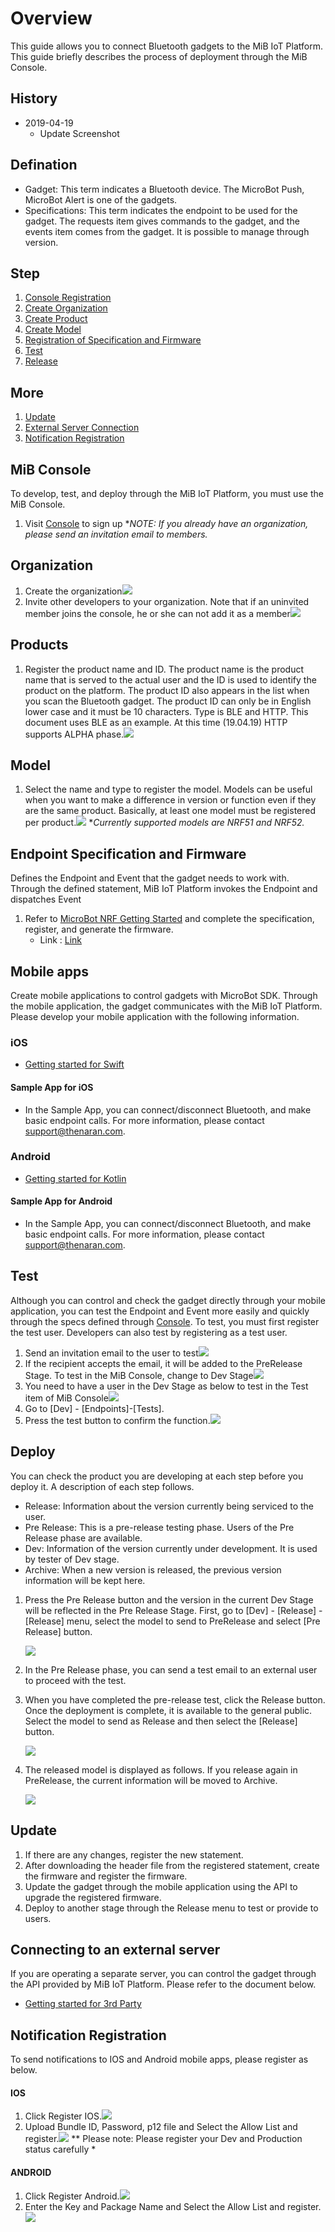 Overview
====
This guide allows you to connect Bluetooth gadgets to the MiB IoT Platform. This guide briefly describes the process of deployment through the MiB Console.

## History
* 2019-04-19
  * Update Screenshot

## Defination
* Gadget: This term indicates a Bluetooth device. The MicroBot Push, MicroBot Alert is one of the gadgets.
* Specifications: This term indicates the endpoint to be used for the gadget. The requests item gives commands to the gadget, and the events item comes from the gadget. It is possible to manage through version.

## Step
1. [Console Registration](#console)
1. [Create Organization](#organization)
1. [Create Product](#product)
1. [Create Model](#model)
1. [Registration of Specification and Firmware](#endpoint_firmware)
1. [Test](#test)
1. [Release](#release)

## More
1. [Update](#update)
1. [External Server Connection](#3rd)
1. [Notification Registration](#noti)

## <a name="console"></a>MiB Console
To develop, test, and deploy through the MiB IoT Platform, you must use the MiB Console.

1. Visit [Console](https://console.mib.io) to sign up
**NOTE: If you already have an organization, please send an invitation email to members.*

## <a name="organization"></a>Organization
1. Create the organization![](../imgs/org_create.png)
1. Invite other developers to your organization. Note that if an uninvited member joins the console, he or she can not add it as a member![](../imgs/organization_member.png)

## <a name="product"></a>Products
1. Register the product name and ID. The product name is the product name that is served to the actual user and the ID is used to identify the product on the platform. The product ID also appears in the list when you scan the Bluetooth gadget. The product ID can only be in English lower case and it must be 10 characters. Type is BLE and HTTP. This document uses BLE as an example. At this time (19.04.19) HTTP supports ALPHA phase.![](../imgs/prd_create.png)

## <a name="model"></a> Model
1. Select the name and type to register the model. Models can be useful when you want to make a difference in version or function even if they are the same product. Basically, at least one model must be registered per product.![](../imgs/model_create.png)
**Currently supported models are NRF51 and NRF52.*

## <a name="endpoint_firmware"></a>Endpoint Specification and Firmware
Defines the Endpoint and Event that the gadget needs to work with. Through the defined statement, MiB IoT Platform invokes the Endpoint and dispatches Event

1. Refer to [MicroBot NRF Getting Started](https://github.com/thenaran/document/blob/master/microbot-nrf/README.md) and complete the specification, register, and generate the firmware.
    * Link : [Link](https://github.com/thenaran/document/blob/master/microbot-nrf/README.md)

## <a name="mobile"></a> Mobile apps
Create mobile applications to control gadgets with MicroBot SDK. Through the mobile application, the gadget communicates with the MiB IoT Platform. Please develop your mobile application with the following information.
### iOS
* [Getting started for Swift](https://github.com/thenaran/document/blob/master/microbot-swift/README.md)

#### Sample App for iOS
* In the Sample App, you can connect/disconnect Bluetooth, and make basic endpoint calls. For more information, please contact support@thenaran.com.

### Android
* [Getting started for Kotlin](https://github.com/thenaran/document/blob/master/microbot-kotlin/README.md)

#### Sample App for Android
* In the Sample App, you can connect/disconnect Bluetooth, and make basic endpoint calls. For more information, please contact support@thenaran.com.


## <a name="test"></a> Test
Although you can control and check the gadget directly through your mobile application, you can test the Endpoint and Event more easily and quickly through the specs defined through [Console](https://console.mib.io). To test, you must first register the test user. Developers can also test by registering as a test user.

1. Send an invitation email to the user to test![](../imgs/tester_invite.png)
1. If the recipient accepts the email, it will be added to the PreRelease Stage. To test in the MiB Console, change to Dev Stage![](../imgs/tester_pre_release_stage.png)
1. You need to have a user in the Dev Stage as below to test in the Test item of MiB Console![](../imgs/tester_dev_stage.png)
1. Go to [Dev] - [Endpoints]-[Tests].
1. Press the test button to confirm the function.![](../imgs/test_gadget.png)

## <a name="release"></a> Deploy
You can check the product you are developing at each step before you deploy it. A description of each step follows.

* Release: Information about the version currently being serviced to the user.
* Pre Release: This is a pre-release testing phase. Users of the Pre Release phase are available.
* Dev: Information of the version currently under development. It is used by tester of Dev stage.
* Archive: When a new version is released, the previous version information will be kept here.

1. Press the Pre Release button and the version in the current Dev Stage will be reflected in the Pre Release Stage. First, go to [Dev] - [Release] - [Release] menu, select the model to send to PreRelease and select [Pre Release] button.

    ![ ](../imgs/dev_stage.png)

1. In the Pre Release phase, you can send a test email to an external user to proceed with the test.
1. When you have completed the pre-release test, click the Release button. Once the deployment is complete, it is available to the general public. Select the model to send as Release and then select the [Release] button.

    ![ ](../imgs/pre_release_stage.png)

1. The released model is displayed as follows. If you release again in PreRelease, the current information will be moved to Archive.

    ![ ](../imgs/release_stage.png)

## <a name="update"></a>Update
1. If there are any changes, register the new statement.
1. After downloading the header file from the registered statement, create the firmware and register the firmware.
1. Update the gadget through the mobile application using the API to upgrade the registered firmware.
1. Deploy to another stage through the Release menu to test or provide to users.

## <a name="3rd"></a> Connecting to an external server
If you are operating a separate server, you can control the gadget through the API provided by MiB IoT Platform. Please refer to the document below.

* [Getting started for 3rd Party](https://github.com/thenaran/document/blob/master/microbot-cloud/3rdapis.md)

## <a name="noti"></a> Notification Registration
To send notifications to IOS and Android mobile apps, please register as below.

#### IOS
1. Click Register IOS.![](../imgs/notification_ios.png)
1. Upload Bundle ID, Password, p12 file and Select the Allow List and register.![](../imgs/noti_ios.png)
** Please note: Please register your Dev and Production status carefully *

#### ANDROID
1. Click Register Android.![](../imgs/notification_android.png)
1. Enter the Key and Package Name and Select the Allow List and register.![](../imgs/noti_android.png)